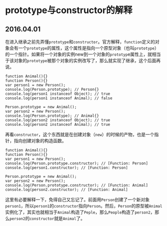 # prototype与constructor的解释
## 2016.04.01

在进入继承之前先弄懂`prototype`和`constructor`。官方解释，`function`定义的对象会有一个`prototype`的属性，这个属性是指向一个原型对象（也叫`prototype`）的一个指针。如果将一个对象的实例new到一个对象的`prototyp`e属性上，就相当于该对象的`prototype`被那个对象的实例改写了，那么就实现了继承，这个后面再说。
```
function Animal(){}
function Person(){}
var person1 = new Person();
console.log(Person.prototype); // Person{}
console.log(person1 instanceof Object); // true
console.log(person1 instanceof Animal); // false

Person.prototype = new Animal();
var person2 = new Person();
console.log(Person.prototype); // Animal{}
console.log(person2 instanceof Object); // true
console.log(person2 instanceof Animal); // true
```

再看`constructor`，这个东西就是在创建对象（`new`）的时候的产物，也是一个指针，指向创建对象的构造函数。
```
function Animal(){}
function Person(){}
var person1 = new Person();
console.log(Person.prototype.constructor); // [Function: Person]
console.log(person1.constructor); // [Function: Person]

Person.prototype = new Animal();
var person2 = new Person();
console.log(Person.prototype.constructor); // [Function: Animal]
console.log(person2.constructor); // [Function: Animal]
```
这里有必要解释一下，免得自己又忘记了。前面用`Person`创建了一个新对象`person1`，所以`person1`的`constructor`指向`Person`。然后，`Person`的原型被`Animal`实例化了，其实也就相当于`Animal`构造了`Peple`，那么`People`构造了`person2`，那么`person2`的`constructor`就是`Animal`了。
